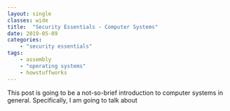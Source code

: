 ```yaml
---
layout: single
classes: wide
title:  "Security Essentials - Computer Systems"
date: 2019-05-09
categories:
    - "security essentials"
tags:
    - assembly
    - "operating systems"
    - howstuffworks
---
```


This post is going to be a not-so-brief introduction to computer systems in general. Specifically, I am going to talk about 
